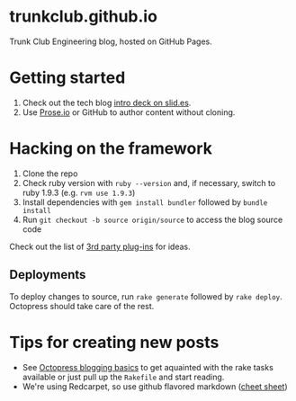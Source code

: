 trunkclub.github.io
===================
Trunk Club Engineering blog, hosted on GitHub Pages.

# Getting started

1. Check out the tech blog [intro deck on slid.es](slid.es/jhabdas/trunkclub-techblog).
2. Use [Prose.io](http://prose.io) or GitHub to author content without cloning.

# Hacking on the framework

1. Clone the repo
2. Check ruby version with `ruby --version` and, if necessary, switch to ruby 1.9.3 (e.g. `rvm use 1.9.3`)
3. Install dependencies with `gem install bundler` followed by `bundle install`
4. Run `git checkout -b source origin/source` to access the blog source code

Check out the list of [3rd party plug-ins](https://github.com/imathis/octopress/wiki/3rd-party-plugins) for ideas.

## Deployments
To deploy changes to source, run `rake generate` followed by `rake deploy`. Octopress should take care of the rest.

# Tips for creating new posts

- See [Octopress blogging basics](http://octopress.org/docs/blogging/) to get aquainted with the rake tasks available or just pull up the `Rakefile` and start reading.
- We're using Redcarpet, so use github flavored markdown ([cheet sheet](https://github.com/adam-p/markdown-here/wiki/Markdown-Cheatsheet))
